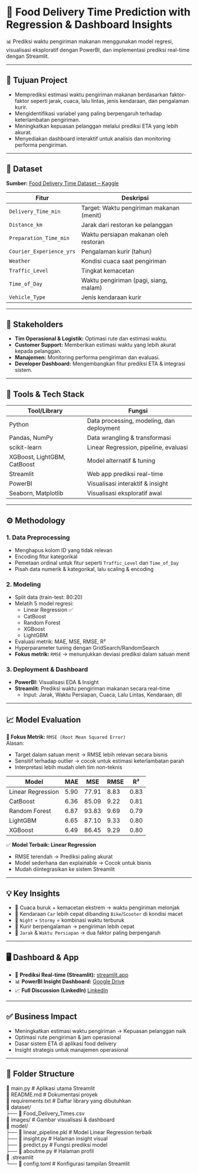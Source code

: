 # 🚚 Food Delivery Time Prediction with Regression & Dashboard Insights

📊 Prediksi waktu pengiriman makanan menggunakan model regresi, visualisasi eksploratif dengan PowerBI, dan implementasi prediksi real-time dengan Streamlit.

---

## 🚀 Tujuan Project

- Memprediksi estimasi waktu pengiriman makanan berdasarkan faktor-faktor seperti jarak, cuaca, lalu lintas, jenis kendaraan, dan pengalaman kurir.
- Mengidentifikasi variabel yang paling berpengaruh terhadap keterlambatan pengiriman.
- Meningkatkan kepuasan pelanggan melalui prediksi ETA yang lebih akurat.
- Menyediakan dashboard interaktif untuk analisis dan monitoring performa pengiriman.

---

## 🧾 Dataset

**Sumber:** [Food Delivery Time Dataset – Kaggle](https://www.kaggle.com/datasets/denkuznetz/food-delivery-time-prediction)

| Fitur                   | Deskripsi                                           |
|------------------------|-----------------------------------------------------|
| `Delivery_Time_min`    | Target: Waktu pengiriman makanan (menit)           |
| `Distance_km`          | Jarak dari restoran ke pelanggan                    |
| `Preparation_Time_min` | Waktu persiapan makanan oleh restoran              |
| `Courier_Experience_yrs` | Pengalaman kurir (tahun)                        |
| `Weather`              | Kondisi cuaca saat pengiriman                       |
| `Traffic_Level`        | Tingkat kemacetan                                   |
| `Time_of_Day`          | Waktu pengiriman (pagi, siang, malam)              |
| `Vehicle_Type`         | Jenis kendaraan kurir                               |

---

## 👥 Stakeholders

- **Tim Operasional & Logistik:** Optimasi rute dan estimasi waktu.
- **Customer Support:** Memberikan estimasi waktu yang lebih akurat kepada pelanggan.
- **Manajemen:** Monitoring performa pengiriman dan evaluasi.
- **Developer Dashboard:** Mengembangkan fitur prediksi ETA & integrasi sistem.

---

## 🧩 Tools & Tech Stack

| Tool/Library         | Fungsi                                       |
|---------------------|-----------------------------------------------|
| Python              | Data processing, modeling, dan deployment     |
| Pandas, NumPy       | Data wrangling & transformasi                 |
| scikit-learn        | Linear Regression, pipeline, evaluasi         |
| XGBoost, LightGBM, CatBoost | Model alternatif & tuning         |
| Streamlit           | Web app prediksi real-time                    |
| PowerBI             | Visualisasi interaktif & insight              |
| Seaborn, Matplotlib | Visualisasi eksploratif awal                  |

---

## ⚙️ Methodology

### 1. Data Preprocessing
- Menghapus kolom ID yang tidak relevan
- Encoding fitur kategorikal
- Pemetaan ordinal untuk fitur seperti `Traffic_Level` dan `Time_of_Day`
- Pisah data numerik & kategorikal, lalu scaling & encoding

### 2. Modeling
- Split data (train-test: 80:20)
- Melatih 5 model regresi:
  - Linear Regression ✅
  - CatBoost
  - Random Forest
  - XGBoost
  - LightGBM
- Evaluasi metrik: MAE, MSE, RMSE, R²
- Hyperparameter tuning dengan GridSearch/RandomSearch
- **Fokus metrik:** `RMSE` → menunjukkan deviasi prediksi dalam satuan menit

### 3. Deployment & Dashboard
- **PowerBI:** Visualisasi EDA & Insight
- **Streamlit:** Prediksi waktu pengiriman makanan secara real-time
  - Input: Jarak, Waktu Persiapan, Cuaca, Lalu Lintas, Kendaraan, dll

---

## 📈 Model Evaluation

**📌 Fokus Metrik:** `RMSE (Root Mean Squared Error)`  
Alasan:
- Target dalam satuan menit → RMSE lebih relevan secara bisnis
- Sensitif terhadap outlier → cocok untuk estimasi keterlambatan parah
- Interpretasi lebih mudah oleh tim non-teknis

| Model              | MAE  | MSE   | RMSE | R²   |
|-------------------|------|-------|------|------|
| Linear Regression | 5.90 | 77.91 | 8.83 | 0.83 |
| CatBoost          | 6.36 | 85.09 | 9.22 | 0.81 |
| Random Forest     | 6.87 | 93.83 | 9.69 | 0.79 |
| LightGBM          | 6.65 | 87.10 | 9.33 | 0.80 |
| XGBoost           | 6.49 | 86.45 | 9.29 | 0.80 |

✅ **Model Terbaik: Linear Regression**
- RMSE terendah → Prediksi paling akurat
- Model sederhana dan explainable → Cocok untuk bisnis
- Mudah diintegrasikan ke sistem Streamlit

---

## 💡 Key Insights

- 🚦 Cuaca buruk + kemacetan ekstrem → waktu pengiriman melonjak
- 🚗 Kendaraan `Car` lebih cepat dibanding `Bike`/`Scooter` di kondisi macet
- 📅 `Night` + `Stormy` = kombinasi waktu terburuk
- 🔧 Kurir berpengalaman → pengiriman lebih cepat
- 📏 `Jarak` & `Waktu Persiapan` → dua faktor paling berpengaruh

---

## 🖥️ Dashboard & App

- 🔗 **Prediksi Real-time (Streamlit):** [streamlit.app](https://food-delivery-time-prediction-thxplay.streamlit.app/)
- 📊 **PowerBI Insight Dashboard:** [Google Drive](https://drive.google.com/drive/folders/15ZU_Q2K4hdkh1rgdlx-B9rDeQ1kD-VRS?usp=sharing)
- 📈 **Full Discussion (LinkedIn)** [LinkedIn](https://www.linkedin.com/posts/okaviantama-karunia-haris_food-delivery-time-prediction-data-analyst-activity-7354561962376122369-Rft1?utm_source=social_share_send&utm_medium=member_desktop_web&rcm=ACoAADd-fr0BN0o1qX9eCqvh0HMGtY3QNYyyb7A)

---

## ✅ Business Impact

- Meningkatkan estimasi waktu pengiriman → Kepuasan pelanggan naik
- Optimasi rute pengiriman & jam operasional
- Dasar sistem ETA di aplikasi food delivery
- Insight strategis untuk manajemen operasional

---

## 📂 Folder Structure
📄 main.py # Aplikasi utama Streamlit  <br>
📄 README.md # Dokumentasi proyek   <br>
📄 requirements.txt # Daftar library yang dibutuhkan <br>
📁 dataset/ <br>
├── 📄 Food_Delivery_Times.csv <br>
📁 images/ # Gambar visualisasi & dashboard  <br>
📁 model/ <br>
├── 📄 linear_pipeline.pkl # Model Linear Regression terbaik <br>
├── 📄 insight.py # Halaman insight visual <br>
├── 📄 predict.py # Fungsi prediksi model   <br>
├── 📄 aboutme.py # Halaman profil  <br>
📁 .streamlit <br>
└── 📄 config.toml # Konfigurasi tampilan Streamlit <br>
